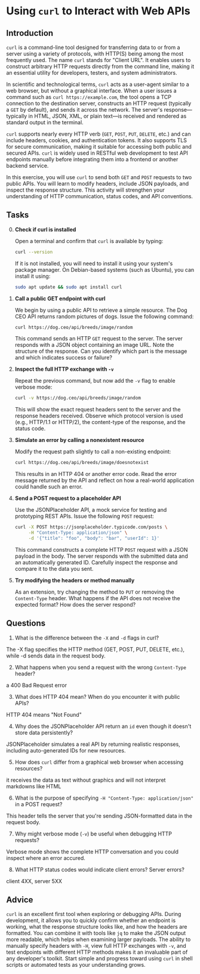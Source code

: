 <!---
{
  "depends_on": ["e46ffb8b-00d6-44a2-ad40-552ea03b4e3a"],
  "author": "Stephan Bökelmann",
  "first_used": "2025-04-07",
  "keywords": ["curl", "web", "HTTP", "GET", "POST", "REST"]
}
--->

# Using `curl` to Interact with Web APIs

## Introduction

`curl` is a command-line tool designed for transferring data to or from a server using a variety of protocols, with HTTP(S) being among the most frequently used. The name `curl` stands for "Client URL". It enables users to construct arbitrary HTTP requests directly from the command line, making it an essential utility for developers, testers, and system administrators.

In scientific and technological terms, `curl` acts as a user-agent similar to a web browser, but without a graphical interface. When a user issues a command such as `curl https://example.com`, the tool opens a TCP connection to the destination server, constructs an HTTP request (typically a `GET` by default), and sends it across the network. The server's response—typically in HTML, JSON, XML, or plain text—is received and rendered as standard output in the terminal.

`curl` supports nearly every HTTP verb (`GET`, `POST`, `PUT`, `DELETE`, etc.) and can include headers, cookies, and authentication tokens. It also supports TLS for secure communication, making it suitable for accessing both public and secured APIs. `curl` is widely used in RESTful web development to test API endpoints manually before integrating them into a frontend or another backend service.

In this exercise, you will use `curl` to send both `GET` and `POST` requests to two public APIs. You will learn to modify headers, include JSON payloads, and inspect the response structure. This activity will strengthen your understanding of HTTP communication, status codes, and API conventions.

## Tasks

0. **Check if curl is installed**

   Open a terminal and confirm that `curl` is available by typing:

   ```bash
   curl --version
   ```

   If it is not installed, you will need to install it using your system's package manager. On Debian-based systems (such as Ubuntu), you can install it using:

   ```bash
   sudo apt update && sudo apt install curl
   ```

1. **Call a public GET endpoint with curl**

   We begin by using a public API to retrieve a simple resource. The Dog CEO API returns random pictures of dogs. Issue the following command:

   ```bash
   curl https://dog.ceo/api/breeds/image/random
   ```

   This command sends an HTTP `GET` request to the server. The server responds with a JSON object containing an image URL. Note the structure of the response. Can you identify which part is the message and which indicates success or failure?

2. **Inspect the full HTTP exchange with `-v`**

   Repeat the previous command, but now add the `-v` flag to enable verbose mode:

   ```bash
   curl -v https://dog.ceo/api/breeds/image/random
   ```

   This will show the exact request headers sent to the server and the response headers received. Observe which protocol version is used (e.g., HTTP/1.1 or HTTP/2), the content-type of the response, and the status code.

3. **Simulate an error by calling a nonexistent resource**

   Modify the request path slightly to call a non-existing endpoint:

   ```bash
   curl https://dog.ceo/api/breeds/image/doesnotexist
   ```

   This results in an HTTP 404 or another error code. Read the error message returned by the API and reflect on how a real-world application could handle such an error.

4. **Send a POST request to a placeholder API**

   Use the JSONPlaceholder API, a mock service for testing and prototyping REST APIs. Issue the following `POST` request:

   ```bash
   curl -X POST https://jsonplaceholder.typicode.com/posts \
        -H "Content-Type: application/json" \
        -d '{"title": "foo", "body": "bar", "userId": 1}'
   ```

   This command constructs a complete HTTP `POST` request with a JSON payload in the body. The server responds with the submitted data and an automatically generated ID. Carefully inspect the response and compare it to the data you sent.

5. **Try modifying the headers or method manually**

   As an extension, try changing the method to `PUT` or removing the `Content-Type` header. What happens if the API does not receive the expected format? How does the server respond?

## Questions

1. What is the difference between the `-X` and `-d` flags in curl?

The -X flag specifies the HTTP method (GET, POST, PUT, DELETE, etc.), while -d sends data in the request body.

2. What happens when you send a request with the wrong `Content-Type` header?

a 400 Bad Request error

3. What does HTTP 404 mean? When do you encounter it with public APIs?

HTTP 404 means "Not Found"

4. Why does the JSONPlaceholder API return an `id` even though it doesn't store data persistently?

JSONPlaceholder simulates a real API by returning realistic responses, 
including auto-generated IDs for new resources. 

5. How does `curl` differ from a graphical web browser when accessing resources?

it receives the data as text without graphics and will not interpret markdowns like HTML

6. What is the purpose of specifying `-H "Content-Type: application/json"` in a POST request?

This header tells the server that you're sending JSON-formatted data in the request body.

7. Why might verbose mode (`-v`) be useful when debugging HTTP requests?

Verbose mode shows the complete HTTP conversation and you could inspect where an error accured. 

8. What HTTP status codes would indicate client errors? Server errors?

client 4XX, server 5XX

## Advice

`curl` is an excellent first tool when exploring or debugging APIs. During development, it allows you to quickly confirm whether an endpoint is working, what the response structure looks like, and how the headers are formatted. You can combine it with tools like `jq` to make the JSON output more readable, which helps when examining larger payloads. The ability to manually specify headers with `-H`, view full HTTP exchanges with `-v`, and test endpoints with different HTTP methods makes it an invaluable part of any developer's toolkit. Start simple and progress toward using `curl` in shell scripts or automated tests as your understanding grows.

